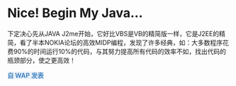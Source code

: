 # Nice! Begin My Java...

下定决心先从JAVA J2me开始，它好比VBS是VB的精简版一样，它是J2EE的精简，看了半本NOKIA论坛的高效MIDP编程，发现了许多经典，如：大多数程序花费90%的时间运行10%的代码，与其努力提高所有代码的效率不如，找出代码的瓶颈部分，使之更高效！

<span style="font-weight: bold; color: #4685c4; background-color: #e9f1f8">自 WAP 发表</span>

